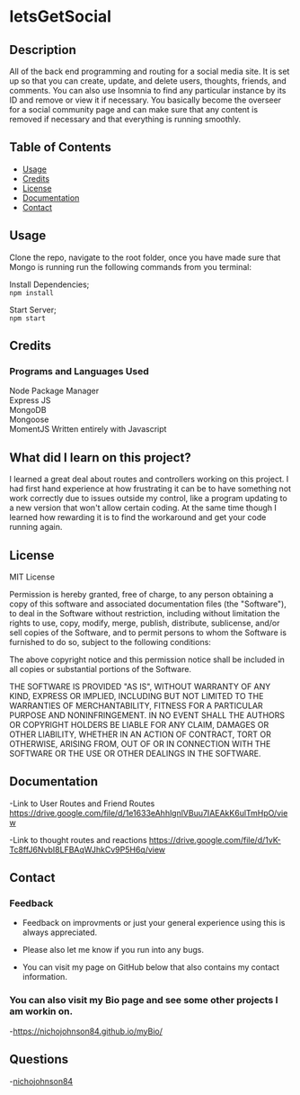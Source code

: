 # letsGetSocial

## Description

All of the back end programming and routing for a social media site. It is set up so that you can create, update, and delete users, thoughts, friends, and comments. You can also use Insomnia to find any particular instance by its ID and remove or view it if necessary. You basically become the overseer for a social community page and can make sure that any content is removed if necessary and that everything is running smoothly.

## Table of Contents

- [Usage](#usage)
- [Credits](#credits)
- [License](#license)
- [Documentation](#documentation)
- [Contact](#contact)

## Usage

Clone the repo, navigate to the root folder, once you have made sure that Mongo is running run the following commands from you terminal:

Install Dependencies;  
`npm install`

Start Server;  
`npm start`

## Credits

### Programs and Languages Used

Node Package Manager  
Express JS  
MongoDB  
Mongoose  
MomentJS
Written entirely with Javascript

## What did I learn on this project?

I learned a great deal about routes and controllers working on this project. I had first hand experience at how frustrating it can be to have something not work correctly due to issues outside my control, like a program updating to a new version that won't allow certain coding. At the same time though I learned how rewarding it is to find the workaround and get your code running again.

## License

MIT License

Permission is hereby granted, free of charge, to any person obtaining a copy
of this software and associated documentation files (the "Software"), to deal
in the Software without restriction, including without limitation the rights
to use, copy, modify, merge, publish, distribute, sublicense, and/or sell
copies of the Software, and to permit persons to whom the Software is
furnished to do so, subject to the following conditions:

The above copyright notice and this permission notice shall be included in all
copies or substantial portions of the Software.

THE SOFTWARE IS PROVIDED "AS IS", WITHOUT WARRANTY OF ANY KIND, EXPRESS OR
IMPLIED, INCLUDING BUT NOT LIMITED TO THE WARRANTIES OF MERCHANTABILITY,
FITNESS FOR A PARTICULAR PURPOSE AND NONINFRINGEMENT. IN NO EVENT SHALL THE
AUTHORS OR COPYRIGHT HOLDERS BE LIABLE FOR ANY CLAIM, DAMAGES OR OTHER
LIABILITY, WHETHER IN AN ACTION OF CONTRACT, TORT OR OTHERWISE, ARISING FROM,
OUT OF OR IN CONNECTION WITH THE SOFTWARE OR THE USE OR OTHER DEALINGS IN THE
SOFTWARE.

## Documentation

-Link to User Routes and Friend Routes
https://drive.google.com/file/d/1e1633eAhhlgnlVBuu7IAEAkK6ulTmHpO/view

-Link to thought routes and reactions
https://drive.google.com/file/d/1vK-Tc8ffJ6NvbI8LFBAqWJhkCv9P5H6q/view

## Contact
### Feedback

- Feedback on improvments or just your general experience using this is always appreciated.

- Please also let me know if you run into any bugs.

- You can visit my page on GitHub below that also contains my contact information.

### You can also visit my Bio page and see some other projects I am workin on.

-https://nichojohnson84.github.io/myBio/

## Questions

-[nichojohnson84](https://github.com/nichojohnson84)
